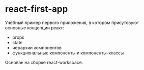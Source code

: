 # react-first-app
Учебный пример первого приложения, в котором присутсвуют основные концепции реакт: 

* props
* state
* иерархии компонентов
* функциональные компоненты и компоненты-классы

Основан на сборке react-workspace.
